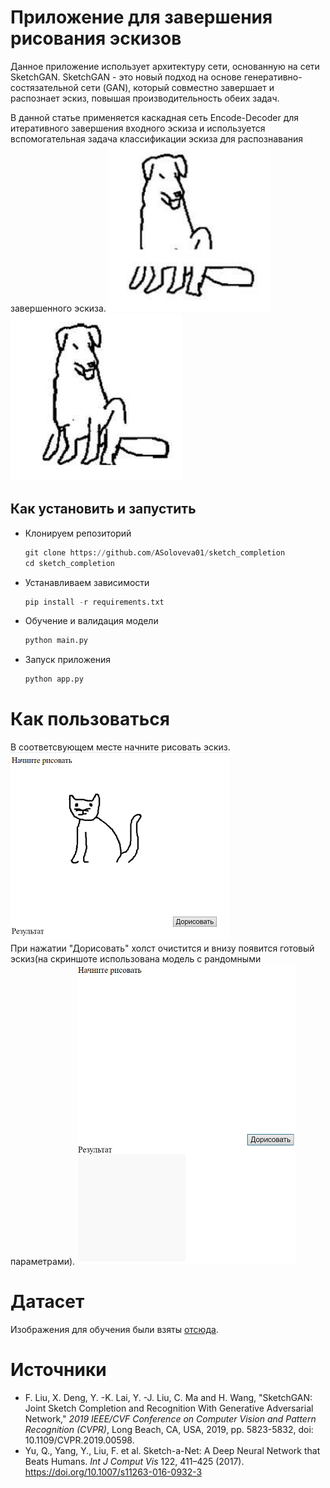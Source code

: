 # Приложение для завершения рисования эскизов
  Данное приложение использует архитектуру сети, основанную на сети SketchGAN. SketchGAN - это новый подход на основе генеративно-состязательной сети (GAN), который совместно завершает и распознает эскиз, повышая производительность обеих задач. 
    
  В данной статье применяется каскадная сеть Encode-Decoder для итеративного завершения входного эскиза и используется вспомогательная задача классификации эскиза для распознавания завершенного эскиза.
![Иллюстрация к проекту](https://github.com/ASoloveva01/sketch_completion/blob/main/corrupted_sketch.png)
![Иллюстрация к проекту](https://github.com/ASoloveva01/sketch_completion/blob/main/completed_sketch.png)
## Как установить и запустить
- Клонируем репозиторий
  ```python
  git clone https://github.com/ASoloveva01/sketch_completion
  cd sketch_completion
  ```
- Устанавливаем зависимости
  ```python
  pip install -r requirements.txt
  ```
- Обучение и валидация модели 
  ```python
  python main.py
  ```
- Запуск приложения
  ```python
  python app.py
  ```
# Как пользоваться
В соответсвующем месте начните рисовать эскиз.
![Иллюстрация к проекту](https://github.com/ASoloveva01/sketch_completion/blob/main/app.png)  
При нажатии "Дорисовать" холст очистится и внизу появится готовый эскиз(на скриншоте использована модель с рандомными параметрами).
![Иллюстрация к проекту](https://github.com/ASoloveva01/sketch_completion/blob/main/result.png)
# Датасет 
Изображения для обучения были взяты <a href="http://cybertron.cg.tu-berlin.de/eitz/projects/classifysketch/">отсюда</a>.
# Источники
- F. Liu, X. Deng, Y. -K. Lai, Y. -J. Liu, C. Ma and H. Wang, "SketchGAN: Joint Sketch Completion and Recognition With Generative Adversarial Network," *2019 IEEE/CVF Conference on Computer Vision and Pattern Recognition (CVPR)*, Long Beach, CA, USA, 2019, pp. 5823-5832, doi: 10.1109/CVPR.2019.00598.
- Yu, Q., Yang, Y., Liu, F. et al. Sketch-a-Net: A Deep Neural Network that Beats Humans. *Int J Comput Vis* 122, 411–425 (2017). https://doi.org/10.1007/s11263-016-0932-3

